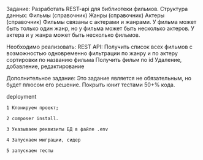 Задание:
    Разработать REST-api для библиотеки фильмов. 
    Структура данных:
    Фильмы (справочник)
    Жанры (справочник)
    Актеры (справочник)
    Фильмы связаны с актерами и жанрами. У фильма может быть только один жанр, но у фильма может быть несколько актеров. У актера и у жанра может быть несколько фильмов.

Необходимо реализовать:
    REST API:
    Получить список всех фильмов с возможностью одновременно
    фильтрации по жанру и по актеру
    сортировки по названию фильма
    Получить фильм по id
    Удаление, добавление, редактирование

Дополнительное задание:
    Это задание является не обязательным, но будет плюсом его решение. 
    Покрыть юнит тестами 50+% кода.



deployment

    1 Клонируем проект;

    2 composer install. 

    3 Указываем реквизиты БД в файле .env

    4 Запускаем миграции, сидер

    5 запускаем тесты


